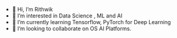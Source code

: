 - 👋 Hi, I’m Rithwik
- 👀 I’m interested in Data Science , ML and AI
- 🌱 I’m currently learning Tensorflow, PyTorch for Deep Learning
- 💞️ I’m looking to collaborate on OS AI Platforms.

<!---
ripp3r-ds/ripp3r-ds is a ✨ special ✨ repository because its `README.md` (this file) appears on your GitHub profile.
You can click the Preview link to take a look at your changes.
--->
